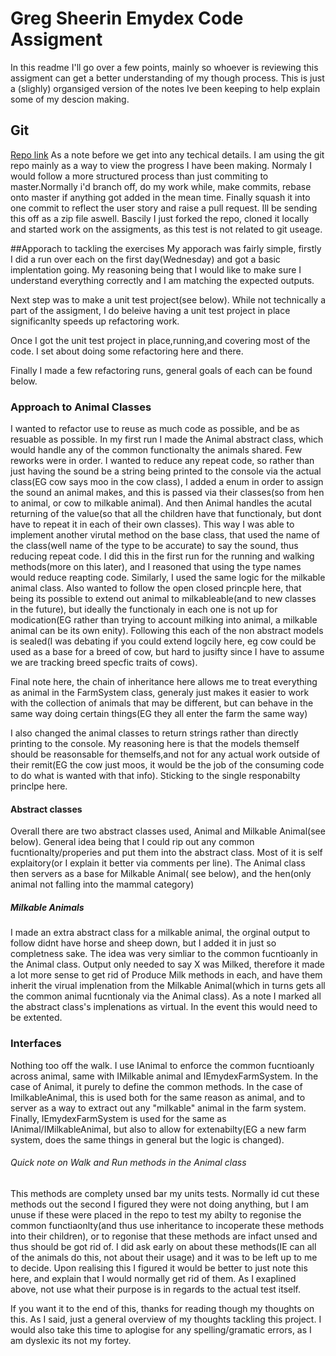 # Greg Sheerin Emydex Code Assigment

In this readme I'll go over a few points, mainly so whoever is reviewing this assigment can get a better understanding of my though process. This is just a (slighly) organsiged version of the notes Ive been keeping to help explain some of my descion making.

## Git
[Repo link](https://github.com/GregSheerin/ETL-Repo)
As a note before we get into any techical details. I am using the git repo mainly as a way to view the progress I have been making. Normaly I would follow a more structured process than just commiting to master.Normally i'd branch off, do my work while, make commits, rebase onto master if anything got added in the mean time. Finally squash it into one commit to reflect the user story and raise a pull request. Ill be sending this off as a zip file aswell. 
Bascily I just forked the repo, cloned it locally and started work on the assigments, as this test is not related to git useage.

##Apporach to tackling the exercises
My apporach was fairly simple, firstly I did a run over each on the first day(Wednesday) and got a basic implentation going. My reasoning being that I would like to make sure I understand everything correctly and I am matching the expected outputs.

Next step was to make a unit test project(see below). While not technically a part of the assigment, I do beleive having a unit test project in place significanlty speeds up refactoring work.

Once I got the unit test project in place,running,and covering most of the code. I set about doing some refactoring here and there.

Finally I made a few refactoring runs, general goals of each can be found below.

### Approach to Animal Classes
I wanted to refactor use to reuse as much code as possible, and be as resuable as possible. In my first run I made the Animal abstract class, which would handle any of the common functionalty the animals shared. Few reworks were in order. 
I wanted to reduce any repeat code, so rather than just having the sound be a string being printed to the console via the actual class(EG cow says moo in the cow class),
I added a enum in order to assign the sound an animal makes, and this is passed via their classes(so from hen to animal, or cow to milkable animal). And then Animal handles the acutal
returning of the value(so that all the children have that functionaly, but dont have to repeat it in each of their own classes).
This way I was able to implement another virutal method on the base class, that used the name of the class(well name of the type to be accurate) to say the sound, thus reducing repeat code.
I did this in the first run for the running and walking methods(more on this later), and I reasoned that using the type names would reduce reapting code. Similarly, I used the same logic for the milkable animal class.
Also wanted to follow the open closed princple here, that being its possible to extend out animal to milkableable(and to new classes in the future), but ideally the functionaly in each one is not up for modication(EG rather than trying to account milking into animal, a milkable animal can be its own enity). Following this each of the non abstract models is sealed(I was debating if you could extend logcily here, eg cow could be used as a base for a breed of cow, but hard to jusifty since I have to assume we are tracking breed specfic traits of cows).

Final note here, the chain of inheritance here allows me to treat everything as animal in the FarmSystem class, generaly just makes it easier to work with the collection of animals that may be different, but can behave in the same way doing certain things(EG they all enter the farm the same way)

I also changed the animal classes to return strings rather than directly printing to the console. My reasoning here is that the models themself should be reasonsable for themselfs,and not for any actual work outside of their remit(EG the cow just moos, it would be the job of the consuming code to do what is wanted with that info). Sticking to the single responabilty princlpe here.

#### Abstract classes
Overall there are two abstract classes used, Animal and Milkable Animal(see below). General idea being that I could rip out any common fucntionalty/properies and put them into the abstract
class. Most of it is self explaitory(or I explain it better via comments per line). The Animal class then servers as a base for Milkable Animal( see below), and the hen(only animal not falling into the mammal category)

##### Milkable Animals
I made an extra abstract class for a milkable animal, the orginal output to follow didnt have horse and sheep down, but I added it in just so completness sake. The idea was very simliar to the common fucntioanly in the Animal class. Output only needed to say X was Milked, therefore it made a lot more sense to get rid of Produce Milk methods in each, and have them inherit the virual implenation from the Milkable Animal(which in turns gets all the common animal fucntionaly via the Animal class). As a note I marked all the abstract class's implenations as virtual. In the event this would need to be extented.

### Interfaces
Nothing too off the walk. I use IAnimal to enforce the common fucntioanly across animal, same with IMilkable animal and IEmydexFarmSystem. In the case of Animal, it purely to define the common methods. In the case of ImilkableAnimal, this is used both for the same reason as animal, and to server as a way to extract out any "milkable" animal in the farm system.
Finally, IEmydexFarmSystem is used for the same as IAnimal/IMilkableAnimal, but also to allow for extenabilty(EG a new farm system, does the same things in general but the logic is changed).

###### Quick note on Walk and Run methods in the Animal class
This methods are complety unsed bar my units tests. Normally id cut these methods out the second I figured they were not doing anything, but I am unuse if these were placed in the repo
to test my abilty to regonise the common functiaonlty(and thus use inheritance to incoperate these methods into their children), or to regonise that these methods are infact unsed and thus should be got rid of.
I did ask early on about these methods(IE can all of the animals do this, not about their usage) and it was to be left up to me to decide. Upon realising this I figured it would be better
to just note this here, and explain that I would normally get rid of them. As I exaplined above, not use what their purpose is in regards to the actual test itself.


If you want it to the end of this, thanks for reading though my thoughts on this. As I said, just a general overview of my thoughts tackling this project. I would also take this time
to aplogise for any spelling/gramatic errors, as I am dyslexic its not my fortey. 



